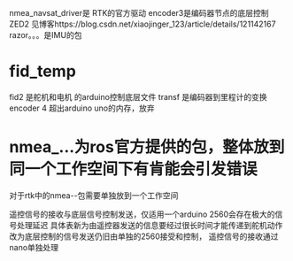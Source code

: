 nmea_navsat_driver是 RTK的官方驱动
encoder3是编码器节点的底层控制
ZED2 见博客https://blog.csdn.net/xiaojinger_123/article/details/121142167
razor。。。是IMU的包
# fid_temp
fid2 是舵机和电机 的arduino控制底层文件
transf 是编码器到里程计的变换
encoder 4 超出arduino uno的内存，放弃
# nmea_...为ros官方提供的包，整体放到同一个工作空间下有肯能会引发错误
对于rtk中的nmea--包需要单独放到一个工作空间

遥控信号的接收与底层信号控制发送，仅适用一个arduino 2560会存在极大的信号处理延迟
具体表新为由遥控器发送的信息要经过很长时间才能传递到舵机动作
改为底层控制的信号发送仍旧由单独的2560接受和控制，
遥控信号的接收通过nano单独处理
